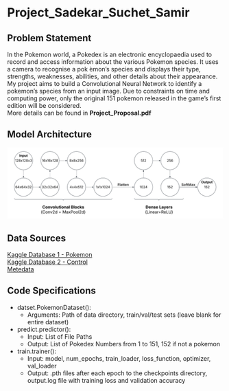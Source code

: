 # Project_Sadekar_Suchet_Samir

## Problem Statement

In the Pokemon world, a Pokedex is an electronic encyclopaedia used to record and access
information about the various Pokemon species. It uses a camera to recognise a pok ́emon’s
species and displays their type, strengths, weaknesses, abilities, and other details about
their appearance. My project aims to build a Convolutional Neural Network to identify
a pokemon’s species from an input image. Due to constraints on time and computing power,
only the original 151 pokemon released in the game’s first edition will be considered.  
More details can be found in __Project_Proposal.pdf__  

## Model Architecture  

![Model architecture](NetworkArchitecture.png "Model Architecture")  

## Data Sources  
[Kaggle Database 1 - Pokemon](https://www.kaggle.com/datasets/noodulz/pokemon-dataset-1000/code)  
[Kaggle Database 2 - Control](https://www.kaggle.com/datasets/rhtsingh/google-universal-image-embeddings-128x128)  
[Metedata](https://pokemondb.net/tools/text-list)  

## Code Specifications

* datset.PokemonDataset():
    * Arguments: Path of data directory, train/val/test sets (leave blank for entire dataset)
* predict.predictor():  
    * Input: List of File Paths
    * Output: List of Pokedex Numbers from 1 to 151, 152 if not a pokemon
* train.trainer():
    * Input: model, num_epochs, train_loader, loss_function, optimizer, val_loader
    * Output: .pth files after each epoch to the checkpoints directory, output.log file with training loss and validation accuracy
